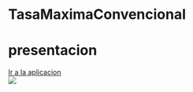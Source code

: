 # TasaMaximaConvencional

<h1>presentacion</h1>
<a href="http://crls12.pythonanywhere.com/">Ir a la aplicacion</a>
<br/>
<img src="https://github.com/crls12opazo/TasaMaximaConvencional/blob/master/PruebaCumplo1.gif"/>

